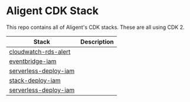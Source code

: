 # Aligent CDK Stack

This repo contains all of Aligent's CDK stacks. These are all using CDK 2.

Stack | Description
-- | --
[cloudwatch-rds-alert](packages/cloudwatch-rds-alert) | 
[eventbridge-iam](eventbridge-packages/eventbridge-iam) |
[serverless-deploy-iam](packages/serverless-deploy-iam) |
[stack-deploy-iam](packages/stack-deploy-iam) |
[serverless-deploy-iam](packages/serverless-deploy-iam) |


